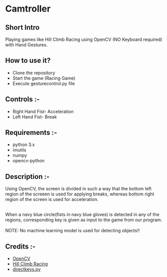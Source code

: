 # Camtroller

## Short Intro
Playing games like Hill Climb Racing using OpenCV (NO Keyboard required) with Hand Gestures.

## How to use it?

* Clone the repository </br>
* Start the game (Racing Game)</br>
* Execute gesturecontrol.py file</br>

## Controls :-

* Right Hand Fist- Acceleration
* Left Hand Fist- Break

## Requirements :-

* python 3.x
* imutils
* numpy
* opencv-python

## Description :- 

Using OpenCV, the screen is divided in such a way that the bottom left region of the screeen is used for applying breaks, whereas bottom right region of the screen is used for acceleration. </br></br>

When a navy blue circle(fists in navy blue gloves) is detected in any of the regions, corresponding key is given as input to the game from our program.</br>
</br>
NOTE: No machine learning model is used for detecting objects!!

## Credits :-

* [OpenCV](https://opencv.org/) </br>
* [Hill Climb Racing](https://hillclimb-racing.com/)  </br>
* [directkeys.py](https://stackoverflow.com/questions/14489013/simulate-python-keypresses-for-controlling-a-game)  </br>



